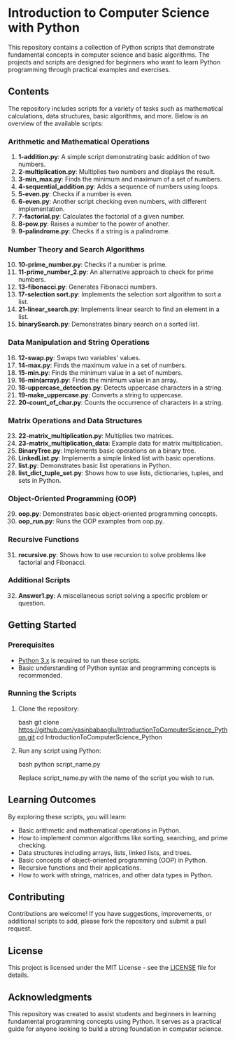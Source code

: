# Introduction to Computer Science with Python

This repository contains a collection of Python scripts that demonstrate fundamental concepts in computer science and basic algorithms. The projects and scripts are designed for beginners who want to learn Python programming through practical examples and exercises.

## Contents

The repository includes scripts for a variety of tasks such as mathematical calculations, data structures, basic algorithms, and more. Below is an overview of the available scripts:

### Arithmetic and Mathematical Operations

1. **1-addition.py**: A simple script demonstrating basic addition of two numbers.
2. **2-multiplication.py**: Multiplies two numbers and displays the result.
3. **3-min_max.py**: Finds the minimum and maximum of a set of numbers.
4. **4-sequential_addition.py**: Adds a sequence of numbers using loops.
5. **5-even.py**: Checks if a number is even.
6. **6-even.py**: Another script checking even numbers, with different implementation.
7. **7-factorial.py**: Calculates the factorial of a given number.
8. **8-pow.py**: Raises a number to the power of another.
9. **9-palindrome.py**: Checks if a string is a palindrome.

### Number Theory and Search Algorithms

10. **10-prime_number.py**: Checks if a number is prime.
11. **11-prime_number_2.py**: An alternative approach to check for prime numbers.
12. **13-fibonacci.py**: Generates Fibonacci numbers.
13. **17-selection sort.py**: Implements the selection sort algorithm to sort a list.
14. **21-linear_search.py**: Implements linear search to find an element in a list.
15. **binarySearch.py**: Demonstrates binary search on a sorted list.

### Data Manipulation and String Operations

16. **12-swap.py**: Swaps two variables' values.
17. **14-max.py**: Finds the maximum value in a set of numbers.
18. **15-min.py**: Finds the minimum value in a set of numbers.
19. **16-min(array).py**: Finds the minimum value in an array.
20. **18-uppercase_detection.py**: Detects uppercase characters in a string.
21. **19-make_uppercase.py**: Converts a string to uppercase.
22. **20-count_of_char.py**: Counts the occurrence of characters in a string.

### Matrix Operations and Data Structures

23. **22-matrix_multiplication.py**: Multiplies two matrices.
24. **23-matrix_multiplication_data**: Example data for matrix multiplication.
25. **BinaryTree.py**: Implements basic operations on a binary tree.
26. **LinkedList.py**: Implements a simple linked list with basic operations.
27. **list.py**: Demonstrates basic list operations in Python.
28. **list_dict_tuple_set.py**: Shows how to use lists, dictionaries, tuples, and sets in Python.

### Object-Oriented Programming (OOP)

29. **oop.py**: Demonstrates basic object-oriented programming concepts.
30. **oop_run.py**: Runs the OOP examples from oop.py.

### Recursive Functions

31. **recursive.py**: Shows how to use recursion to solve problems like factorial and Fibonacci.

### Additional Scripts

32. **Answer1.py**: A miscellaneous script solving a specific problem or question.

## Getting Started

### Prerequisites

- [Python 3.x](https://www.python.org/downloads/) is required to run these scripts.
- Basic understanding of Python syntax and programming concepts is recommended.

### Running the Scripts

1. Clone the repository:

   bash
   git clone https://github.com/yasinbabaoglu/IntroductionToComputerScience_Python.git
   cd IntroductionToComputerScience_Python
   

2. Run any script using Python:

   bash
   python script_name.py
   

   Replace script_name.py with the name of the script you wish to run.

## Learning Outcomes

By exploring these scripts, you will learn:

- Basic arithmetic and mathematical operations in Python.
- How to implement common algorithms like sorting, searching, and prime checking.
- Data structures including arrays, lists, linked lists, and trees.
- Basic concepts of object-oriented programming (OOP) in Python.
- Recursive functions and their applications.
- How to work with strings, matrices, and other data types in Python.

## Contributing

Contributions are welcome! If you have suggestions, improvements, or additional scripts to add, please fork the repository and submit a pull request.

## License

This project is licensed under the MIT License - see the [LICENSE](LICENSE) file for details.

## Acknowledgments

This repository was created to assist students and beginners in learning fundamental programming concepts using Python. It serves as a practical guide for anyone looking to build a strong foundation in computer science.
